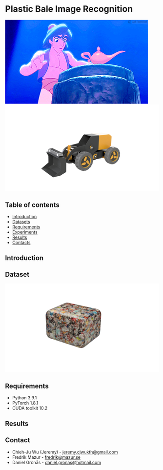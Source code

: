 # Plastic Bale Image Recognition
![gif](https://github.com/JeremyKTH/Plastic-Bale-Image-Recognition/blob/main/Aladdin.gif)
![AWL](https://github.com/JeremyKTH/Plastic-Bale-Image-Recognition/blob/main/Images/wheel_loader8.png)


## Table of contents

<!--ts-->
   * [Introduction](#Introduction)
   * [Datasets](#Datasets)
   * [Requirements](#Requirements)
   * [Experiments](#Experiments)
   * [Results](#Results)
   * [Contacts](#Contacts)
<!--te-->


## Introduction

## Dataset
![plasticbale](https://github.com/JeremyKTH/Plastic-Bale-Image-Recognition/blob/main/Images/plasticbale.png)

## Requirements
- Python  3.9.1
- PyTorch 1.8.1
- CUDA toolkit 10.2


## Results

<!-- CONTACT -->
## Contact
- Chieh-Ju Wu (Jeremy) - jeremy.cjwukth@gmail.com
- Fredrik Mazur - fredrik@mazur.se
- Daniel Grönås - daniel.gronas@hotmail.com

